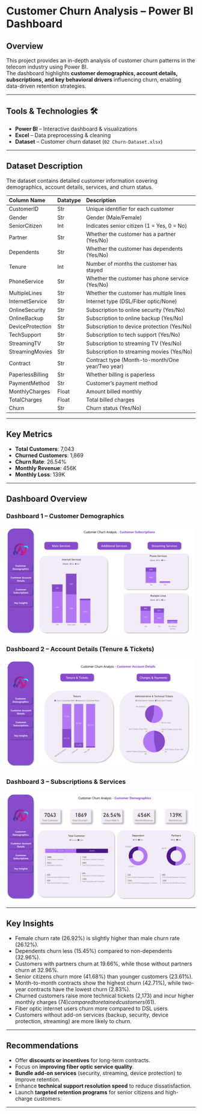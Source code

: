 # Customer Churn Analysis – Power BI Dashboard

## Overview
This project provides an in-depth analysis of customer churn patterns in the telecom industry using Power BI.  
The dashboard highlights **customer demographics, account details, subscriptions, and key behavioral drivers** influencing churn, enabling data-driven retention strategies.

---

## Tools & Technologies 🛠️
- **Power BI** – Interactive dashboard & visualizations  
- **Excel** – Data preprocessing & cleaning  
- **Dataset** – Customer churn dataset (`02 Churn-Dataset.xlsx`)  

---

## Dataset Description
The dataset contains detailed customer information covering demographics, account details, services, and churn status.  

| Column Name      | Datatype | Description |
| :---             | :---     | :--- |
| CustomerID       | Str      | Unique identifier for each customer |
| Gender           | Str      | Gender (Male/Female) |
| SeniorCitizen    | Int      | Indicates senior citizen (1 = Yes, 0 = No) |
| Partner          | Str      | Whether the customer has a partner (Yes/No) |
| Dependents       | Str      | Whether the customer has dependents (Yes/No) |
| Tenure           | Int      | Number of months the customer has stayed |
| PhoneService     | Str      | Whether the customer has phone service (Yes/No) |
| MultipleLines    | Str      | Whether the customer has multiple lines |
| InternetService  | Str      | Internet type (DSL/Fiber optic/None) |
| OnlineSecurity   | Str      | Subscription to online security (Yes/No) |
| OnlineBackup     | Str      | Subscription to online backup (Yes/No) |
| DeviceProtection | Str      | Subscription to device protection (Yes/No) |
| TechSupport      | Str      | Subscription to tech support (Yes/No) |
| StreamingTV      | Str      | Subscription to streaming TV (Yes/No) |
| StreamingMovies  | Str      | Subscription to streaming movies (Yes/No) |
| Contract         | Str      | Contract type (Month-to-month/One year/Two year) |
| PaperlessBilling | Str      | Whether billing is paperless |
| PaymentMethod    | Str      | Customer’s payment method |
| MonthlyCharges   | Float    | Amount billed monthly |
| TotalCharges     | Float    | Total billed charges |
| Churn            | Str      | Churn status (Yes/No) |

---

## Key Metrics
- **Total Customers**: 7,043  
- **Churned Customers**: 1,869  
- **Churn Rate**: 26.54%  
- **Monthly Revenue**: 456K  
- **Monthly Loss**: 139K  

---

## Dashboard Overview

### Dashboard 1 – Customer Demographics  
![Dashboard 1](/Image_assets/Churn_Dashboard_page-0001.jpg)  

### Dashboard 2 – Account Details (Tenure & Tickets)  
![Dashboard 2](/Image_assets/Churn_Dashboard_page-0002.jpg)  

### Dashboard 3 – Subscriptions & Services  
![Dashboard 3](/Image_assets/Churn_Dashboard_page-0003.jpg)  

---

## Key Insights
- Female churn rate (26.92%) is slightly higher than male churn rate (26.12%).  
- Dependents churn less (15.45%) compared to non-dependents (32.96%).  
- Customers with partners churn at 19.66%, while those without partners churn at 32.96%.  
- Senior citizens churn more (41.68%) than younger customers (23.61%).  
- Month-to-month contracts show the highest churn (42.71%), while two-year contracts have the lowest churn (2.83%).  
- Churned customers raise more technical tickets (2,173) and incur higher monthly charges ($74) compared to retained customers ($61).  
- Fiber optic internet users churn more compared to DSL users.  
- Customers without add-on services (backup, security, device protection, streaming) are more likely to churn.  

---

## Recommendations
- Offer **discounts or incentives** for long-term contracts.  
- Focus on **improving fiber optic service quality**.  
- **Bundle add-on services** (security, streaming, device protection) to improve retention.  
- Enhance **technical support resolution speed** to reduce dissatisfaction.  
- Launch **targeted retention programs** for senior citizens and high-charge customers.  

---
